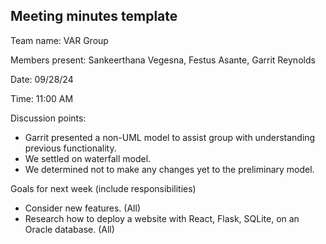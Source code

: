 ## Meeting minutes template

Team name: VAR Group

Members present: Sankeerthana Vegesna, Festus Asante, Garrit Reynolds

Date: 09/28/24

Time: 11:00 AM

Discussion points: 

* Garrit presented a non-UML model to assist group with understanding previous functionality.
* We settled on waterfall model.
* We determined not to make any changes yet to the preliminary model.

Goals for next week (include responsibilities)

* Consider new features. (All)
* Research how to deploy a website with React, Flask, SQLite, on an Oracle database. (All)

